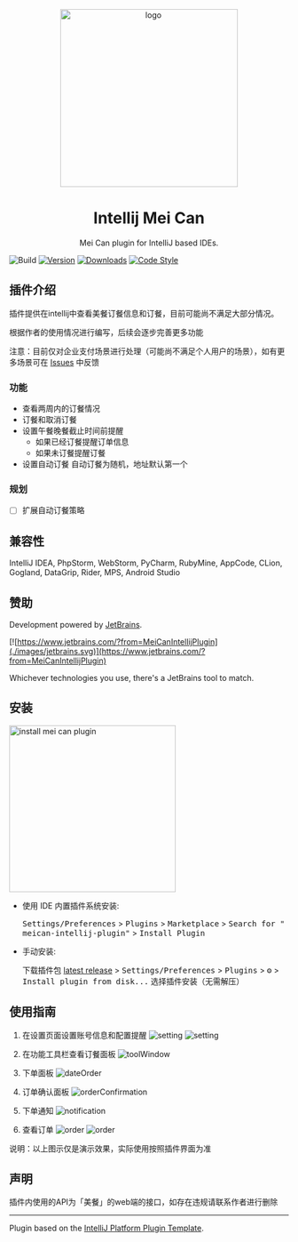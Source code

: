 <div align="center">
    <a href="https://plugins.jetbrains.com/plugin/15969-mei-can">
        <img src="./src/main/resources/META-INF/pluginIcon.svg" width="320" height="320" alt="logo"/>
    </a>
</div>
<h1 align="center">Intellij Mei Can</h1>
<p align="center">Mei Can plugin for IntelliJ based IDEs.</p>

![Build](https://github.com/motui/meican-intellij-plugin/workflows/Build/badge.svg)
[![Version](https://img.shields.io/jetbrains/plugin/v/15969.svg)](https://plugins.jetbrains.com/plugin/15969)
[![Downloads](https://img.shields.io/jetbrains/plugin/d/15969.svg)](https://plugins.jetbrains.com/plugin/15969)
[![Code Style](https://img.shields.io/badge/code%20style-%E2%9D%A4-FF4081.svg)](https://github.com/motui/meican-intellij-plugin)

## 插件介绍

<!-- Plugin description -->
<!-- Plugin description end -->
插件提供在intellij中查看美餐订餐信息和订餐，目前可能尚不满足大部分情况。

根据作者的使用情况进行编写，后续会逐步完善更多功能

注意：目前仅对企业支付场景进行处理（可能尚不满足个人用户的场景），如有更多场景可在 [Issues](https://github.com/motui/meican-intellij-plugin/issues) 中反馈

### 功能

- 查看两周内的订餐情况
- 订餐和取消订餐
- 设置午餐晚餐截止时间前提醒
    - 如果已经订餐提醒订单信息
    - 如果未订餐提醒订餐
- 设置自动订餐 自动订餐为随机，地址默认第一个

### 规划

- [ ] 扩展自动订餐策略

## 兼容性
IntelliJ IDEA, PhpStorm, WebStorm, PyCharm, RubyMine, AppCode, CLion, Gogland, DataGrip, Rider, MPS, Android Studio

## 赞助

Development powered by [JetBrains](https://www.jetbrains.com/?from=MeiCanIntellijPlugin).

[![https://www.jetbrains.com/?from=MeiCanIntellijPlugin](./images/jetbrains.svg)](https://www.jetbrains.com/?from=MeiCanIntellijPlugin)

Whichever technologies you use, there's a JetBrains tool to match.

## 安装

<a href="https://plugins.jetbrains.com/embeddable/install/15969">
<img src="./images/install.png" alt="install mei can plugin" width="300"/>
</a>

- 使用 IDE 内置插件系统安装:

  <kbd>Settings/Preferences</kbd> > <kbd>Plugins</kbd> > <kbd>Marketplace</kbd> > <kbd>Search for "
  meican-intellij-plugin"</kbd> >
  <kbd>Install Plugin</kbd>

- 手动安装:

  下载插件包 [latest release](https://github.com/motui/meican-intellij-plugin/releases/latest) >
  <kbd>Settings/Preferences</kbd> > <kbd>Plugins</kbd> > <kbd>⚙️</kbd> > <kbd>Install plugin from disk...</kbd>
  选择插件安装（无需解压）

## 使用指南

1. 在设置页面设置账号信息和配置提醒
   ![setting](images/setting_default.png)
   ![setting](images/setting_account.png)

2. 在功能工具栏查看订餐面板
   ![toolWindow](./images/core_setting.png)

3. 下单面板
   ![dateOrder](images/ordering.png)

4. 订单确认面板
   ![orderConfirmation](./images/order_confirmation.png)

5. 下单通知
   ![notification](./images/order_notification.png)

6. 查看订单
   ![order](./images/cancel_order.png)
   ![order](./images/order_close.png)

说明：以上图示仅是演示效果，实际使用按照插件界面为准

## 声明

插件内使用的API为「美餐」的web端的接口，如存在违规请联系作者进行删除

---
Plugin based on the [IntelliJ Platform Plugin Template][template].

[template]: https://github.com/JetBrains/intellij-platform-plugin-template
